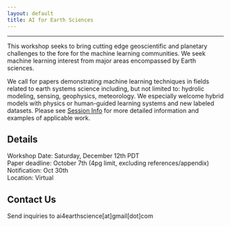 ```yaml
---
layout: default
title: AI for Earth Sciences
---
```

---
This workshop seeks to bring cutting edge geoscientific and planetary challenges to the fore for the machine learning communities. We seek machine learning interest from major areas encompassed by Earth sciences. 

We call for papers demonstrating machine learning techniques in fields related to earth systems science including, but not limited to: hydrolic modeling, sensing, geophysics, meteorology. We especially welcome hybrid models with physics or human-guided learning systems and new labeled datasets. Please see [Session Info](https://ai4earthscience/neurips-2020-workshop/sessions.html) for more detailed information and examples of applicable work. 

## Details 

Workshop Date: Saturday, December 12th PDT   
Paper deadline: October 7th (4pg limit, excluding references/appendix)  
Notification: Oct 30th  
Location: Virtual  
 
## Contact Us

Send inquiries to ai4earthscience[at]gmail[dot]com
